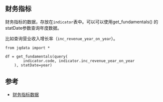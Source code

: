 ## 财务指标

财务指标的数据，存放在`indicator`表中。可以可以使用get_fundamentals() 的statDate参数查询年度数据。

比如查询营业收入增长率（`inc_revenue_year_on_year`）。

```
from jqdata import *

df = get_fundamentals(query(
        indicator.code, indicator.inc_revenue_year_on_year
    ), statDate=year)
```

## 参考

- [财务指标数据](https://www.joinquant.com/help/api/help#Stock:%E8%B4%A2%E5%8A%A1%E6%8C%87%E6%A0%87%E6%95%B0%E6%8D%AE)